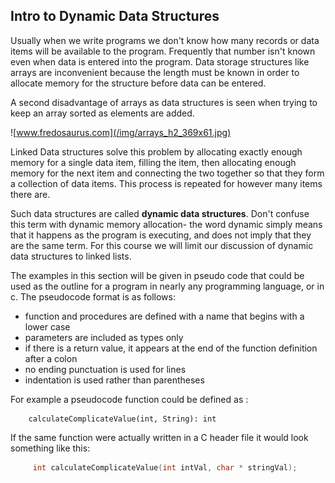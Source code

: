 ##  Intro to Dynamic Data Structures 

Usually when we write programs we don't know how many records or data items will be available to the program. Frequently that number isn't known even when data is entered into the program. Data storage structures like arrays are inconvenient because the length must be known
in order to allocate memory for the structure before data can be entered.

A second disadvantage of arrays as data structures is seen when trying to keep an array sorted as elements are added.

![www.fredosaurus.com](/img/arrays_h2_369x61.jpg)

Linked Data structures solve this problem by allocating exactly enough memory for a single data item, filling the item, then allocating enough memory for the next item and connecting the two together so that they form a collection of data items. This process is repeated for however
many items there are.

Such data structures are called **dynamic data structures**. Don't confuse this term with dynamic memory allocation- the word dynamic simply means that it happens as the program is executing, and does not imply that they are the same term. For this course we will limit our
discussion of dynamic data structures to linked lists.


The examples in this section will be given in pseudo code that could be used as the outline for a program in nearly any programming language, or in c. The
pseudocode format is as follows:

-   function and procedures are defined with a name that begins with a lower case
-   parameters are included as types only
-   if there is a return value, it appears at the end of the function definition after a colon
-   no ending punctuation is used for lines
-   indentation is used rather than parentheses

For example a pseudocode function could be defined as :
```
    calculateComplicateValue(int, String): int
```
If the same function were actually written in a C header file it would look something like this:
```c
     int calculateComplicateValue(int intVal, char * stringVal);
```